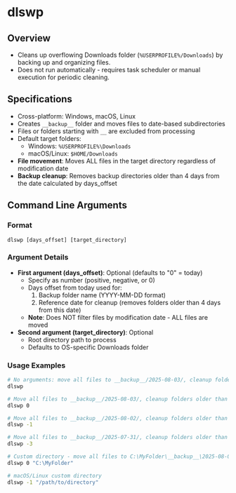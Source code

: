 # dlswp

## Overview

- Cleans up overflowing Downloads folder (`%USERPROFILE%/Downloads`) by backing up and organizing files.
- Does not run automatically - requires task scheduler or manual execution for periodic cleaning.

## Specifications

- Cross-platform: Windows, macOS, Linux
- Creates `__backup__` folder and moves files to date-based subdirectories
- Files or folders starting with `__` are excluded from processing
- Default target folders:
  - Windows: `%USERPROFILE%\Downloads`
  - macOS/Linux: `$HOME/Downloads`
- **File movement**: Moves ALL files in the target directory regardless of modification date
- **Backup cleanup**: Removes backup directories older than 4 days from the date calculated by days_offset

## Command Line Arguments

### Format
```
dlswp [days_offset] [target_directory]
```

### Argument Details

- **First argument (days_offset)**: Optional (defaults to "0" = today)
  - Specify as number (positive, negative, or 0)
  - Days offset from today used for:
    1. Backup folder name (YYYY-MM-DD format)
    2. Reference date for cleanup (removes folders older than 4 days from this date)
  - **Note**: Does NOT filter files by modification date - ALL files are moved
- **Second argument (target_directory)**: Optional
  - Root directory path to process
  - Defaults to OS-specific Downloads folder

### Usage Examples

```bash
# No arguments: move all files to __backup__/2025-08-03/, cleanup folders older than 2025-07-30
dlswp

# Move all files to __backup__/2025-08-03/, cleanup folders older than 2025-07-30
dlswp 0

# Move all files to __backup__/2025-08-02/, cleanup folders older than 2025-07-29
dlswp -1

# Move all files to __backup__/2025-07-31/, cleanup folders older than 2025-07-27
dlswp -3

# Custom directory - move all files to C:\MyFolder\__backup__\2025-08-03\
dlswp 0 "C:\MyFolder"

# macOS/Linux custom directory
dlswp -1 "/path/to/directory"
```